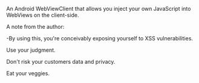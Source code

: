 An Android WebViewClient that allows you inject your own JavaScript into
WebViews on the client-side.

A note from the author:

-By using this, you're conceivably exposing yourself to XSS vulnerabilities.

Use your judgment.

Don't risk your customers data and privacy.

Eat your veggies.
